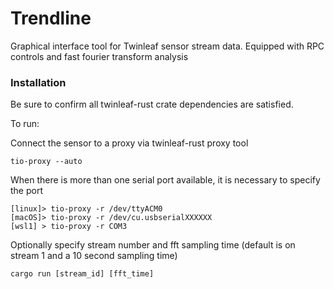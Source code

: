 # Trendline
Graphical interface tool for Twinleaf sensor stream data. Equipped with RPC controls and fast fourier transform analysis

### Installation
Be sure to confirm all twinleaf-rust crate dependencies are satisfied.

To run: 

Connect the sensor to a proxy via twinleaf-rust proxy tool

    tio-proxy --auto

When there is more than one serial port available, it is necessary to specify the port

    [linux]> tio-proxy -r /dev/ttyACM0
	[macOS]> tio-proxy -r /dev/cu.usbserialXXXXXX
	[wsl1] > tio-proxy -r COM3

Optionally specify stream number and fft sampling time (default is on stream 1 and a 10 second sampling time)

    cargo run [stream_id] [fft_time]
